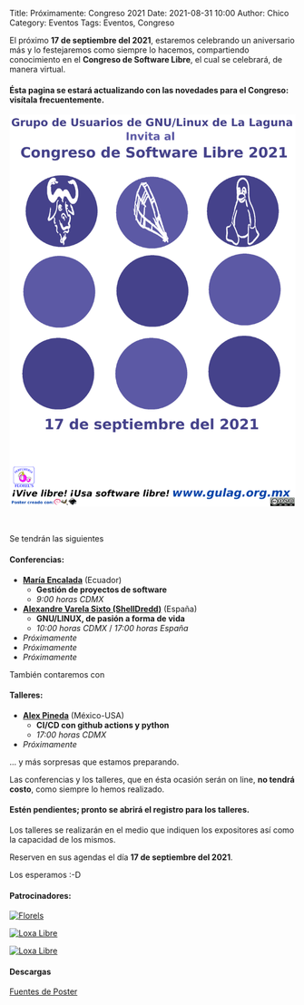 Title: Próximamente: Congreso 2021
Date: 2021-08-31 10:00
Author:  Chico
Category: Eventos
Tags: Eventos, Congreso

El próximo **17 de septiembre del 2021**, estaremos celebrando un aniversario más y lo festejaremos como siempre lo hacemos, compartiendo conocimiento en el **Congreso de Software Libre**, el cual se celebrará, de manera virtual.

#### Ésta pagina se estará actualizando con las novedades para el Congreso: visítala frecuentemente.

<!-- break -->

[![poster Congreso 2021](https://github.com/GULAG/PosterCongreso2021/blob/main/Congreso_2021.png?raw=true)](https://github.com/GULAG/PosterCongreso2021/blob/main/Congreso_2021.png?raw=true)

<br/>

Se tendrán las siguientes

#### Conferencias:

* __[María Encalada](https://twitter.com/AniiEncalada)__ (Ecuador)
    * __Gestión de proyectos de software__
    * _9:00 horas CDMX_
* __[Alexandre Varela Sixto (ShellDredd)](https://www.twitch.tv/shelldredd)__ (España)
    * __GNU/LINUX, de pasión a forma de vida__
    * _10:00 horas CDMX_ / _17:00 horas España_
* _Próximamente_
* _Próximamente_
* _Próximamente_

También contaremos con

#### Talleres:

* __[Alex Pineda](https://twitter.com/DeathScytheH)__ (México-USA)
    * __CI/CD con github actions y python__
    * _17:00 horas CDMX_
* _Próximamente_

... y más sorpresas que estamos preparando.

Las conferencias y los talleres, que en ésta ocasión serán on line, **no tendrá costo**, como siempre lo hemos realizado.

#### Estén pendientes; pronto se abrirá el registro para los talleres.

Los talleres se realizarán en el medio que indiquen los expositores así como la capacidad de los mismos.

Reserven en sus agendas el día **17 de septiembre del 2021**.

Los esperamos :-D

#### Patrocinadores:

[![Florels]({attach}2021-08-31-avance-congreso-2021/Perfumeria_Florels_blanco.png)]({attach}2021-08-31-avance-congreso-2021/Perfumeria_Florels_blanco.png)

[![Loxa Libre]({attach}2021-08-31-avance-congreso-2021/logo_loxa.png)](https://loxalibre.org/)

[![Loxa Libre]({attach}2021-08-31-avance-congreso-2021/ShellDredd_logo.png)](https://www.twitch.tv/shelldredd)


#### Descargas

[Fuentes de Poster](https://github.com/GULAG/PosterCongreso2021)
